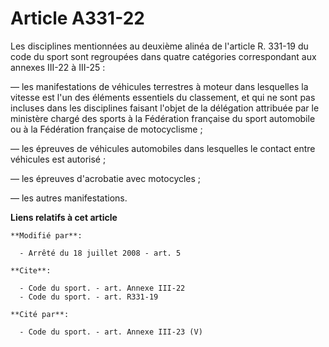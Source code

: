 # Article A331-22

Les disciplines mentionnées au deuxième alinéa de l'article R. 331-19 du code du sport sont regroupées dans quatre catégories
correspondant aux annexes III-22 à III-25 : 

― les manifestations de véhicules terrestres à moteur dans lesquelles la vitesse est l'un des éléments essentiels du
classement, et qui ne sont pas incluses dans les disciplines faisant l'objet de la délégation attribuée par le ministère
chargé des sports à la Fédération française du sport automobile ou à la Fédération française de motocyclisme ; 

― les épreuves de véhicules automobiles dans lesquelles le contact entre véhicules est autorisé ; 

― les épreuves d'acrobatie avec motocycles ; 

― les autres manifestations.

**Liens relatifs à cet article**

	**Modifié par**:

	  - Arrêté du 18 juillet 2008 - art. 5

	**Cite**:

	  - Code du sport. - art. Annexe III-22
	  - Code du sport. - art. R331-19

	**Cité par**:

	  - Code du sport. - art. Annexe III-23 (V)
